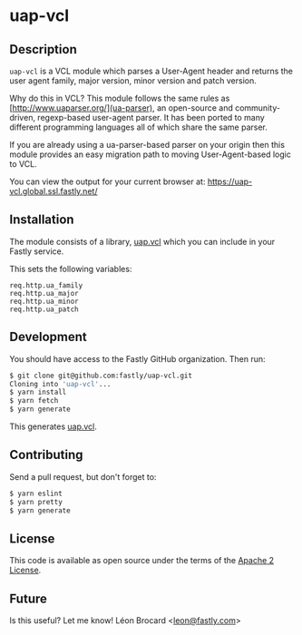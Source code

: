 # uap-vcl

## Description

`uap-vcl` is a VCL module which parses a User-Agent header and returns
the user agent family, major version, minor version and patch version.

Why do this in VCL? This module follows the same rules as
[http://www.uaparser.org/](ua-parser), an open-source and
community-driven, regexp-based user-agent parser. It has been ported to
many different programming languages all of which share the same parser.

If you are already using a ua-parser-based parser on your origin then
this module provides an easy migration path to moving User-Agent-based
logic to VCL.

You can view the output for your current browser at:
https://uap-vcl.global.ssl.fastly.net/

## Installation

The module consists of a library, [uap.vcl](uap.vcl) which you can
include in your Fastly service.

This sets the following variables:

```vcl
req.http.ua_family
req.http.ua_major
req.http.ua_minor
req.http.ua_patch
```

## Development

You should have access to the Fastly GitHub organization. Then run:

```bash
$ git clone git@github.com:fastly/uap-vcl.git
Cloning into 'uap-vcl'...
$ yarn install
$ yarn fetch
$ yarn generate
```

This generates [uap.vcl](uap.vcl).

## Contributing

Send a pull request, but don't forget to:

```bash
$ yarn eslint
$ yarn pretty
$ yarn generate
```

## License

This code is available as open source under the terms of the
[Apache 2 License](http://opensource.org/licenses/Apache-2.0).

## Future

Is this useful? Let me know! Léon Brocard <<leon@fastly.com>>
